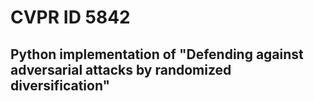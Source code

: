 # CVPR ID 5842 

## Python implementation of "Defending against adversarial attacks by randomized diversification"
